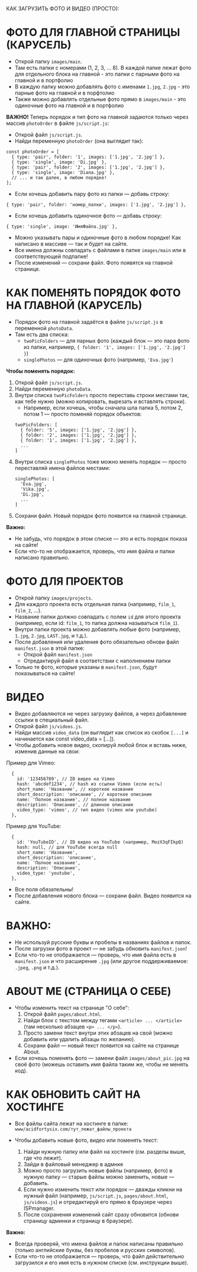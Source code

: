 КАК ЗАГРУЗИТЬ ФОТО И ВИДЕО (ПРОСТО):

# ФОТО ДЛЯ ГЛАВНОЙ СТРАНИЦЫ (КАРУСЕЛЬ)

- Открой папку `images/main`.
- Там есть папки с номерами (1, 2, 3, ... 8). В каждой папке лежат фото для отдельного блока на главной - это папки с парными фото на главной и в портфолио
- В каждую папку можно добавлять фото с именами `1.jpg`, `2.jpg` - это парные фото на главной и в порфтолио
- Также можно добавлять отдельные фото прямо в `images/main` - это одиночные фото на главной и в портфолио

**ВАЖНО!**
Теперь порядок и тип фото на главной задаются только через массив `photoOrder` в файле `js/script.js`:

- Открой файл `js/script.js`.
- Найди переменную `photoOrder` (она выглядит так):

```
const photoOrder = [
  { type: 'pair', folder: '1', images: ['1.jpg', '2.jpg'] },
  { type: 'single', image: 'Di.jpg' },
  { type: 'pair', folder: '2', images: ['1.jpg', '2.jpg'] },
  { type: 'single', image: 'Diana.jpg' },
  // ... и так далее, в любом порядке!
];
```

- Если хочешь добавить пару фото из папки — добавь строку:

```
{ type: 'pair', folder: 'номер_папки', images: ['1.jpg', '2.jpg'] },
```

- Если хочешь добавить одиночное фото — добавь строку:

```
{ type: 'single', image: 'ИмяФайла.jpg' },
```

- Можно указывать пары и одиночные фото в любом порядке! Как написано в массиве — так и будет на сайте.
- Все имена должны совпадать с файлами в папке `images/main` или в соответствующей подпапке!
- После изменений — сохрани файл. Фото появятся на главной странице.

# КАК ПОМЕНЯТЬ ПОРЯДОК ФОТО НА ГЛАВНОЙ (КАРУСЕЛЬ)

- Порядок фото на главной задаётся в файле `js/script.js` в переменной `photoData`.
- Там есть два списка:
  - `twoPicFolders` — для парных фото (каждый блок — это пара фото из папки, например, `{ folder: '1', images: ['1.jpg', '2.jpg'] }`)
  - `singlePhotos` — для одиночных фото (например, `'Eva.jpg'`)

**Чтобы поменять порядок:**

1. Открой файл `js/script.js`.
2. Найди переменную `photoData`.
3. Внутри списка `twoPicFolders` просто переставь строки местами так, как тебе нужно (можно копировать, вырезать и вставлять строки).
   - Например, если хочешь, чтобы сначала шла папка 5, потом 2, потом 1 — просто поменяй порядок объектов:
   ```
   twoPicFolders: [
     { folder: '5', images: ['1.jpg', '2.jpg'] },
     { folder: '2', images: ['1.jpg', '2.jpg'] },
     { folder: '1', images: ['1.jpg', '2.jpg'] },
     ...
   ]
   ```
4. Внутри списка `singlePhotos` тоже можно менять порядок — просто переставляй имена файлов местами:
   ```
   singlePhotos: [
     'Eva.jpg',
     'Vika.jpg',
     'Di.jpg',
     ...
   ]
   ```
5. Сохрани файл. Новый порядок фото появится на главной странице.

**Важно:**

- Не забудь, что порядок в этом списке — это и есть порядок показа на сайте!
- Если что-то не отображается, проверь, что имя файла и папки написано правильно.

# ФОТО ДЛЯ ПРОЕКТОВ

- Открой папку `images/projects`.
- Для каждого проекта есть отдельная папка (например, `film_1`, `film_2`, ...).
- Название папки должно совпадать с полем `id` для этого проекта (например, если id: `film_1`, то папка должна называться `film_1`).
- Внутри папки проекта можно добавлять любые фото (например, `1.jpg`, `2.jpg`, `LAST.jpg`, и т.д.).
- После добавления или удаления фото обязательно обнови файл `manifest.json` в этой папке:
  - Открой файл `manifest.json`
  - Отредактируй файл в соответствии с наполнением папки
- Только те фото, которые указаны в `manifest.json`, будут показываться на сайте!

# ВИДЕО

- Видео добавляются не через загрузку файлов, а через добавление ссылки в специальный файл.
- Открой файл `js/videos.js`.
- Найди массив `video_data` (он выглядит как список из скобок `[...]` и начинается как const video_data = [...]).
- Чтобы добавить новое видео, скопируй любой блок и вставь ниже, изменив данные на свои:

Пример для Vimeo:

```
  {
    id: '123456789', // ID видео на Vimeo
    hash: 'abcdef1234', // hash из ссылки Vimeo (если есть)
    short_name: 'Название', // короткое название
    short_description: 'описание', // короткое описание
    name: 'Полное название', // полное название
    description: 'Описание', // длинное описание
    video_type: 'vimeo', // тип видео (vimeo или youtube)
  },
```

Пример для YouTube:

```
  {
    id: 'YouTubeID', // ID видео на YouTube (например, MozX3qFIkpQ)
    hash: null, // для YouTube всегда null
    short_name: 'Название',
    short_description: 'описание',
    name: 'Полное название',
    description: 'Описание',
    video_type: 'youtube',
  },
```

- Все поля обязательны!
- После добавления нового блока — сохрани файл. Видео появится на сайте.

# ВАЖНО:

- Не используй русские буквы и пробелы в названиях файлов и папок.
- После загрузки фото в проект — не забудь обновить `manifest.json`!
- Если что-то не отображается — проверь, что имя файла есть в `manifest.json` и что расширение `.jpg` (или другое поддерживаемое: `.jpeg`, `.png` и т.д.).

# ABOUT ME (СТРАНИЦА О СЕБЕ)

- Чтобы изменить текст на странице "О себе":
  1. Открой файл `pages/about.html`.
  2. Найди блок с текстом между тегами `<article> ... </article>` (там несколько абзацев `<p> ... </p>`).
  3. Просто замени текст внутри этих абзацев на свой (можно добавить или удалить абзацы по желанию).
  4. Сохрани файл — новый текст появится на сайте на странице About.
- Если хочешь поменять фото — замени файл `images/about_pic.jpg` на своё фото (можешь оставить имя файла таким же, чтобы не менять код).

# КАК ОБНОВИТЬ САЙТ НА ХОСТИНГЕ

- Все файлы сайта лежат на хостинге в папке:  
  `www/acidfortysix.com/тут_лежат_файлы_проекта`

- Чтобы добавить новые фото, видео или поменять текст:
  1. Найди нужную папку или файл на хостинге (см. разделы выше, где что лежит).
  2. Зайди в файловый менеджер в адмнке
  3. Можно просто загрузить новые файлы (например, фото) в нужную папку — старые файлы можно заменить, новые — добавить.
  4. Если нужно изменить текст или порядок — дважды кликни на нужный файл (например, `js/script.js`, `pages/about.html`, `js/videos.js`) и отредактируй его прямо в браузере через ISPmanager.
  5. После сохранения изменений сайт сразу обновится (обнови страницу админки и страницу в браузере).

**Важно:**

- Всегда проверяй, что имена файлов и папок написаны правильно (только английские буквы, без пробелов и русских символов).
- Если что-то не отображается — проверь, что файл действительно загрузился и его имя есть в нужном списке (см. инструкции выше).
